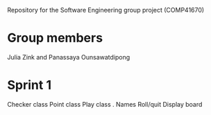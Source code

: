 Repository for the Software Engineering group project (COMP41670)

# Group members
Julia Zink and Panassaya Ounsawatdipong

# Sprint 1

Checker class
Point class
Play class
.
Names
Roll/quit
Display board
